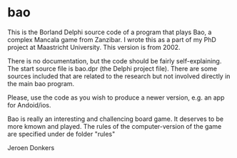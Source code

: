 # bao

This is the Borland Delphi source code of a program that plays Bao, a complex Mancala game from Zanzibar.  I wrote this as a part of my PhD project at Maastricht University. This version is from 2002.

There is no documentation,  but the code should be fairly self-explaining.  The start source file is bao.dpr (the Delphi project file).  There are some sources included that are related to the research but not involved directly in the main bao program.

Please, use the code as you wish to produce a newer version, e.g. an app for Andoid/ios.

Bao is really an interesting and challencing board game. It deserves to be more kmown and played. The rules of the computer-version of the game are specified under de folder "rules"

Jeroen Donkers
